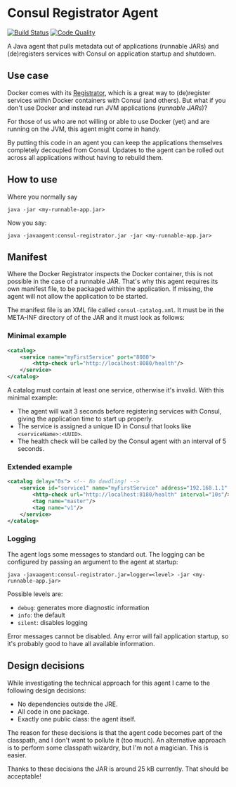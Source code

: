 # Consul Registrator Agent

[![Build Status](https://travis-ci.org/voostindie/consul-registrator.svg?branch=master)](https://travis-ci.org/voostindie/consul-registrator)
[![Code Quality](https://api.codacy.com/project/badge/grade/960587eea7c24e77b6b297c0f2cba56a)](https://www.codacy.com/app/voostindie/consul-registrator)

A Java agent that pulls metadata out of applications (runnable JARs) and (de)registers services with Consul on application startup and shutdown.

## Use case

Docker comes with its [Registrator](http://gliderlabs.com/registrator/latest/), which is a great way to (de)register services within Docker containers with Consul (and others). But what if you don't use Docker and instead run JVM applications (*runnable JARs*)?

For those of us who are not willing or able to use Docker (yet) and are running on the JVM, this agent might come in handy.

By putting this code in an agent you can keep the applications themselves completely decoupled from Consul. Updates to the agent can be rolled out across all applications without having to rebuild them.

## How to use

Where you normally say

    java -jar <my-runnable-app.jar>

Now you say:

    java -javaagent:consul-registrator.jar -jar <my-runnable-app.jar>

## Manifest

Where the Docker Registrator inspects the Docker container, this is not possible in the case of a runnable JAR. That's why this agent requires its own manifest file, to be packaged within the application. If missing, the agent will not allow the application to be started.

The manifest file is an XML file called `consul-catalog.xml`. It must be in the META-INF directory of of the JAR and it must look as follows:

### Minimal example

```xml
<catalog>
    <service name="myFirstService" port="8080">
        <http-check url="http://localhost:8080/health"/>
    </service>
</catalog>
```

A catalog must contain at least one service, otherwise it's invalid. With this minimal example:

* The agent will wait 3 seconds before registering services with Consul, giving the application time to start up properly.
* The service is assigned a unique ID in Consul that looks like `<serviceName>:<UUID>`.
* The health check will be called by the Consul agent with an interval of 5 seconds.

### Extended example

```xml
<catalog delay="0s"> <!-- No dawdling! -->
    <service id="service1" name="myFirstService" address="192.168.1.1" port="8100">
        <http-check url="http://localhost:8180/health" interval="10s"/>
        <tag name="master"/>
        <tag name="v1"/>
    </service>
</catalog>
```

### Logging

The agent logs some messages to standard out. The logging can be configured by passing an argument to the agent at startup:

    java -javaagent:consul-registrator.jar=logger=<level> -jar <my-runnable-app.jar>

Possible levels are:

* `debug`: generates more diagnostic information
* `info`: the default
* `silent`: disables logging

Error messages cannot be disabled. Any error will fail application startup, so it's probably good to have all available information.

## Design decisions

While investigating the technical approach for this agent I came to the following design decisions:

* No dependencies outside the JRE.
* All code in one package.
* Exactly one public class: the agent itself.

The reason for these decisions is that the agent code becomes part of the classpath, and I don't want to pollute it (too much). An alternative approach is to perform some classpath wizardry, but I'm not a magician. This is easier.

Thanks to these decisions the JAR is around 25 kB currently. That should be acceptable!